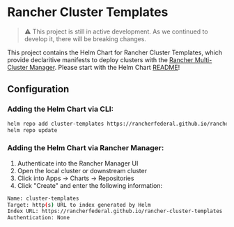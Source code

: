 # Rancher Cluster Templates

> ⚠️ This project is still in active development. As we continued to develop it, there will be breaking changes.

This project contains the Helm Chart for Rancher Cluster Templates, which provide declaritive manifests to deploy clusters with the [Rancher Multi-Cluster Manager](https://ranchergovernment.com/products/mcm). Please start with the Helm Chart [README](/charts/cluster-templates/README.md)!

## Configuration

### Adding the Helm Chart via CLI:

```bash
helm repo add cluster-templates https://rancherfederal.github.io/rancher-cluster-templates
helm repo update
```

### Adding the Helm Chart via Rancher Manager:

1. Authenticate into the Rancher Manager UI
2. Open the local cluster or downstream cluster
3. Click into Apps -> Charts -> Repositories
4. Click "Create" and enter the following information:

```bash
Name: cluster-templates
Target: http(s) URL to index generated by Helm
Index URL: https://rancherfederal.github.io/rancher-cluster-templates
Authentication: None
```
